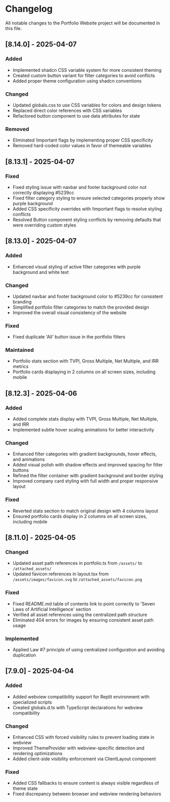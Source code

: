 # Changelog

All notable changes to the Portfolio Website project will be documented in this file.

## [8.14.0] - 2025-04-07

### Added
- Implemented shadcn CSS variable system for more consistent theming
- Created custom button variant for filter categories to avoid conflicts
- Added proper theme configuration using shadcn conventions

### Changed
- Updated globals.css to use CSS variables for colors and design tokens
- Replaced direct color references with CSS variables
- Refactored button component to use data attributes for state

### Removed
- Eliminated !important flags by implementing proper CSS specificity
- Removed hard-coded color values in favor of themeable variables 

## [8.13.1] - 2025-04-07

### Fixed
- Fixed styling issue with navbar and footer background color not correctly displaying #5239cc
- Fixed filter category styling to ensure selected categories properly show purple background
- Added CSS specificity overrides with !important flags to resolve styling conflicts
- Resolved Button component styling conflicts by removing defaults that were overriding custom styles

## [8.13.0] - 2025-04-07

### Added
- Enhanced visual styling of active filter categories with purple background and white text

### Changed
- Updated navbar and footer background color to #5239cc for consistent branding
- Simplified portfolio filter categories to match the provided design
- Improved the overall visual consistency of the website

### Fixed
- Fixed duplicate 'All' button issue in the portfolio filters

### Maintained
- Portfolio stats section with TVPI, Gross Multiple, Net Multiple, and IRR metrics
- Portfolio cards displaying in 2 columns on all screen sizes, including mobile

## [8.12.3] - 2025-04-06

### Added
- Added complete stats display with TVPI, Gross Multiple, Net Multiple, and IRR
- Implemented subtle hover scaling animations for better interactivity

### Changed
- Enhanced filter categories with gradient backgrounds, hover effects, and animations
- Added visual polish with shadow effects and improved spacing for filter buttons
- Refined the filter container with gradient background and border styling
- Improved company card styling with full width and proper responsive layout

### Fixed
- Reverted stats section to match original design with 4 columns layout
- Ensured portfolio cards display in 2 columns on all screen sizes, including mobile

## [8.11.0] - 2025-04-05

### Changed
- Updated asset path references in portfolio.ts from `/assets/` to `/attached_assets/`
- Updated favicon references in layout.tsx from `/assets/images/favicon.svg` to `/attached_assets/favicon.png`

### Fixed
- Fixed README.md table of contents link to point correctly to 'Seven Laws of Artificial Intelligence' section
- Verified all asset references using the centralized path structure
- Eliminated 404 errors for images by ensuring consistent asset path usage

### Implemented
- Applied Law #7 principle of using centralized configuration and avoiding duplication

## [7.9.0] - 2025-04-04

### Added
- Added webview compatibility support for Replit environment with specialized scripts
- Created globals.d.ts with TypeScript declarations for webview compatibility

### Changed
- Enhanced CSS with forced visibility rules to prevent loading state in webview
- Improved ThemeProvider with webview-specific detection and rendering optimizations
- Added client-side visibility enforcement via ClientLayout component

### Fixed
- Added CSS fallbacks to ensure content is always visible regardless of theme state
- Fixed discrepancy between browser and webview rendering behaviors
